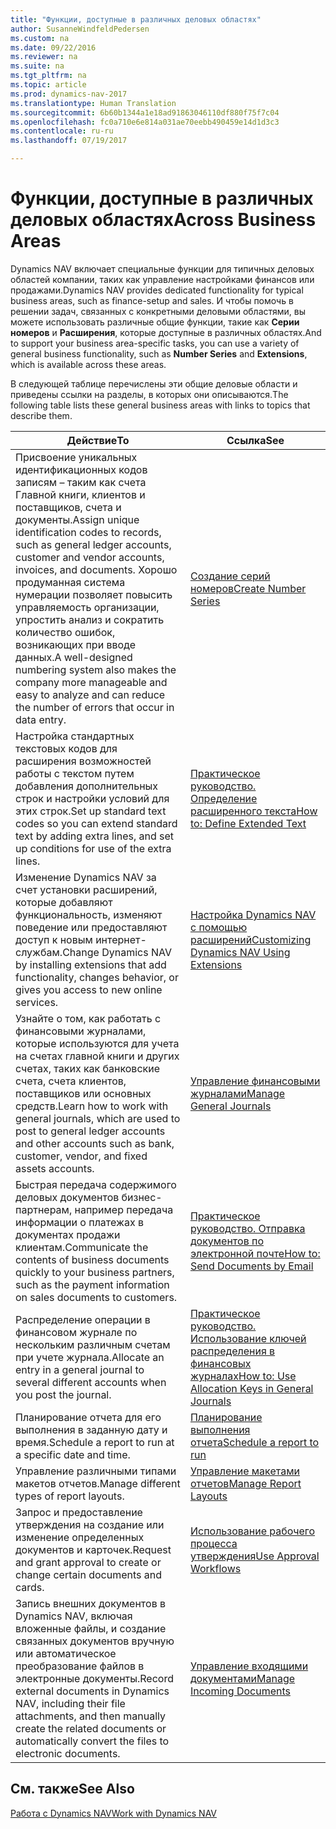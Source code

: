 ```yaml
---
title: "Функции, доступные в различных деловых областях"
author: SusanneWindfeldPedersen
ms.custom: na
ms.date: 09/22/2016
ms.reviewer: na
ms.suite: na
ms.tgt_pltfrm: na
ms.topic: article
ms.prod: dynamics-nav-2017
ms.translationtype: Human Translation
ms.sourcegitcommit: 6b60b1344a1e18ad91863046110df880f75f7c04
ms.openlocfilehash: fc0a710e6e814a031ae70eebb490459e14d1d3c3
ms.contentlocale: ru-ru
ms.lasthandoff: 07/19/2017

---
```


# <a name="across-business-areas"></a><span data-ttu-id="18792-102">Функции, доступные в различных деловых областях</span><span class="sxs-lookup"><span data-stu-id="18792-102">Across Business Areas</span></span>

<span data-ttu-id="18792-103">Dynamics NAV включает специальные функции для типичных деловых областей компании, таких как управление настройками финансов или продажами.</span><span class="sxs-lookup"><span data-stu-id="18792-103">Dynamics NAV provides dedicated functionality for typical business areas, such as finance-setup and sales.</span></span> <span data-ttu-id="18792-104">И чтобы помочь в решении задач, связанных с конкретными деловыми областями, вы можете использовать различные общие функции, такие как **Серии номеров** и **Расширения**, которые доступные в различных областях.</span><span class="sxs-lookup"><span data-stu-id="18792-104">And to support your business area-specific tasks, you can use a variety of general business functionality, such as **Number Series** and **Extensions**, which is available across these areas.</span></span>

<span data-ttu-id="18792-105">В следующей таблице перечислены эти общие деловые области и приведены ссылки на разделы, в которых они описываются.</span><span class="sxs-lookup"><span data-stu-id="18792-105">The following table lists these general business areas with links to topics that describe them.</span></span>

|<span data-ttu-id="18792-106">Действие</span><span class="sxs-lookup"><span data-stu-id="18792-106">To</span></span>   |<span data-ttu-id="18792-107">Ссылка</span><span class="sxs-lookup"><span data-stu-id="18792-107">See</span></span>   |
|-----|------|
|<span data-ttu-id="18792-108">Присвоение уникальных идентификационных кодов записям – таким как счета Главной книги, клиентов и поставщиков, счета и документы.</span><span class="sxs-lookup"><span data-stu-id="18792-108">Assign unique identification codes to records, such as general ledger accounts, customer and vendor accounts, invoices, and documents.</span></span> <span data-ttu-id="18792-109">Хорошо продуманная система нумерации позволяет повысить управляемость организации, упростить анализ и сократить количество ошибок, возникающих при вводе данных.</span><span class="sxs-lookup"><span data-stu-id="18792-109">A well-designed numbering system also makes the company more manageable and easy to analyze and can reduce the number of errors that occur in data entry.</span></span>|[<span data-ttu-id="18792-110">Создание серий номеров</span><span class="sxs-lookup"><span data-stu-id="18792-110">Create Number Series</span></span>](ui-create-number-series.md)|
|<span data-ttu-id="18792-111">Настройка стандартных текстовых кодов для расширения возможностей работы с текстом путем добавления дополнительных строк и настройки условий для этих строк.</span><span class="sxs-lookup"><span data-stu-id="18792-111">Set up standard text codes so you can extend standard text by adding extra lines, and set up conditions for use of the extra lines.</span></span>|[<span data-ttu-id="18792-112">Практическое руководство. Определение расширенного текста</span><span class="sxs-lookup"><span data-stu-id="18792-112">How to: Define Extended Text</span></span>](ui-how-define-ext-text.md)|
|<span data-ttu-id="18792-113">Изменение Dynamics NAV за счет установки расширений, которые добавляют функциональность, изменяют поведение или предоставляют доступ к новым интернет-службам.</span><span class="sxs-lookup"><span data-stu-id="18792-113">Change Dynamics NAV by installing extensions that add functionality, changes behavior, or gives you access to new online services.</span></span>|[<span data-ttu-id="18792-114">Настройка Dynamics NAV с помощью расширений</span><span class="sxs-lookup"><span data-stu-id="18792-114">Customizing Dynamics NAV Using Extensions</span></span>](ui-extensions.md)|
|<span data-ttu-id="18792-115">Узнайте о том, как работать с финансовыми журналами, которые используются для учета на счетах главной книги и других счетах, таких как банковские счета, счета клиентов, поставщиков или основных средств.</span><span class="sxs-lookup"><span data-stu-id="18792-115">Learn how to work with general journals, which are used to post to general ledger accounts and other accounts such as bank, customer, vendor, and fixed assets accounts.</span></span>|[<span data-ttu-id="18792-116">Управление финансовыми журналами</span><span class="sxs-lookup"><span data-stu-id="18792-116">Manage General Journals</span></span>](ui-work-general-journals.md)|
|<span data-ttu-id="18792-117">Быстрая передача содержимого деловых документов бизнес-партнерам, например передача информации о платежах в документах продажи клиентам.</span><span class="sxs-lookup"><span data-stu-id="18792-117">Communicate the contents of business documents quickly to your business partners, such as the payment information on sales documents to customers.</span></span>|[<span data-ttu-id="18792-118">Практическое руководство. Отправка документов по электронной почте</span><span class="sxs-lookup"><span data-stu-id="18792-118">How to: Send Documents by Email</span></span>](ui-how-send-documents-email.md)|
|<span data-ttu-id="18792-119">Распределение операции в финансовом журнале по нескольким различным счетам при учете журнала.</span><span class="sxs-lookup"><span data-stu-id="18792-119">Allocate an entry in a general journal to several different accounts when you post the journal.</span></span>|[<span data-ttu-id="18792-120">Практическое руководство. Использование ключей распределения в финансовых журналах</span><span class="sxs-lookup"><span data-stu-id="18792-120">How to: Use Allocation Keys in General Journals</span></span>](ui-how-use-allocation-keys-general-journals.md)|
|<span data-ttu-id="18792-121">Планирование отчета для его выполнения в заданную дату и время.</span><span class="sxs-lookup"><span data-stu-id="18792-121">Schedule a report to run at a specific date and time.</span></span>|[<span data-ttu-id="18792-122">Планирование выполнения отчета</span><span class="sxs-lookup"><span data-stu-id="18792-122">Schedule a report to run</span></span>](ui-schedule-report.md)|
|<span data-ttu-id="18792-123">Управление различными типами макетов отчетов.</span><span class="sxs-lookup"><span data-stu-id="18792-123">Manage different types of report layouts.</span></span>|[<span data-ttu-id="18792-124">Управление макетами отчетов</span><span class="sxs-lookup"><span data-stu-id="18792-124">Manage Report Layouts</span></span>](ui-manage-report-layouts.md)|
|<span data-ttu-id="18792-125">Запрос и предоставление утверждения на создание или изменение определенных документов и карточек.</span><span class="sxs-lookup"><span data-stu-id="18792-125">Request and grant approval to create or change certain documents and cards.</span></span>|[<span data-ttu-id="18792-126">Использование рабочего процесса утверждения</span><span class="sxs-lookup"><span data-stu-id="18792-126">Use Approval Workflows</span></span>](across-how-use-approval-workflows.md)|
|<span data-ttu-id="18792-127">Запись внешних документов в Dynamics NAV, включая вложенные файлы, и создание связанных документов вручную или автоматическое преобразование файлов в электронные документы.</span><span class="sxs-lookup"><span data-stu-id="18792-127">Record external documents in Dynamics NAV, including their file attachments, and then manually create the related documents or automatically convert the files to electronic documents.</span></span>|[<span data-ttu-id="18792-128">Управление входящими документами</span><span class="sxs-lookup"><span data-stu-id="18792-128">Manage Incoming Documents</span></span>](across-income-documents.md)|

## <a name="see-also"></a><span data-ttu-id="18792-129">См. также</span><span class="sxs-lookup"><span data-stu-id="18792-129">See Also</span></span>
[<span data-ttu-id="18792-130">Работа с Dynamics NAV</span><span class="sxs-lookup"><span data-stu-id="18792-130">Work with Dynamics NAV</span></span>](ui-work-product.md)


